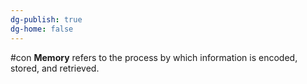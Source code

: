 ```yaml
---
dg-publish: true
dg-home: false
---
```

#con 
**Memory** refers to the process by which information is encoded, stored, and retrieved.